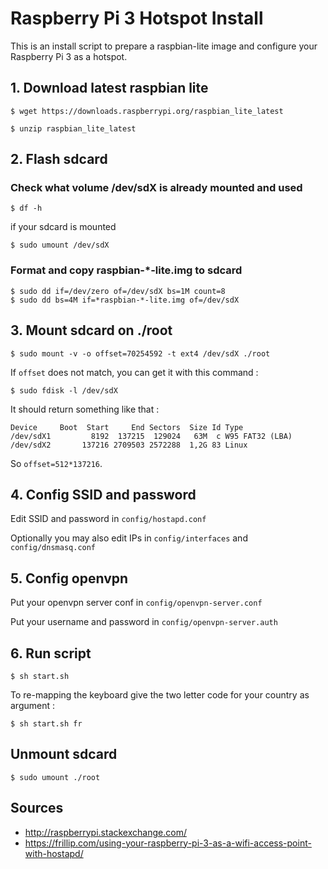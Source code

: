 # Raspberry Pi 3 Hotspot Install

This is an install script to prepare a raspbian-lite image and configure your Raspberry Pi 3 as a hotspot.


## 1. Download latest raspbian lite

    $ wget https://downloads.raspberrypi.org/raspbian_lite_latest

    $ unzip raspbian_lite_latest


## 2. Flash sdcard

### Check what volume /dev/sdX is already mounted and used
    
    $ df -h
    
if your sdcard is mounted 
    
    $ sudo umount /dev/sdX

### Format and copy raspbian-*-lite.img to sdcard

    $ sudo dd if=/dev/zero of=/dev/sdX bs=1M count=8
    $ sudo dd bs=4M if=*raspbian-*-lite.img of=/dev/sdX

## 3. Mount sdcard on ./root

    $ sudo mount -v -o offset=70254592 -t ext4 /dev/sdX ./root

If `offset` does not match, you can get it with this command :
    
    $ sudo fdisk -l /dev/sdX

It should return something like that : 

    Device     Boot  Start     End Sectors  Size Id Type
    /dev/sdX1         8192  137215  129024   63M  c W95 FAT32 (LBA)
    /dev/sdX2       137216 2709503 2572288  1,2G 83 Linux

So `offset=512*137216`.

## 4. Config SSID and password

Edit SSID and password in `config/hostapd.conf`

Optionally you may also edit IPs in `config/interfaces` and `config/dnsmasq.conf`

## 5. Config openvpn

Put your openvpn server conf in `config/openvpn-server.conf`

Put your username and password in `config/openvpn-server.auth`


## 6. Run script

    $ sh start.sh

To re-mapping the keyboard give the two letter code for your country as argument : 

    $ sh start.sh fr

## Unmount sdcard

    $ sudo umount ./root

## Sources

- http://raspberrypi.stackexchange.com/
- https://frillip.com/using-your-raspberry-pi-3-as-a-wifi-access-point-with-hostapd/

